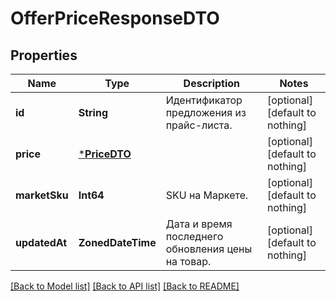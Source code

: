 # OfferPriceResponseDTO


## Properties
Name | Type | Description | Notes
------------ | ------------- | ------------- | -------------
**id** | **String** | Идентификатор предложения из прайс-листа. | [optional] [default to nothing]
**price** | [***PriceDTO**](PriceDTO.md) |  | [optional] [default to nothing]
**marketSku** | **Int64** | SKU на Маркете. | [optional] [default to nothing]
**updatedAt** | **ZonedDateTime** | Дата и время последнего обновления цены на товар. | [optional] [default to nothing]


[[Back to Model list]](../README.md#models) [[Back to API list]](../README.md#api-endpoints) [[Back to README]](../README.md)



